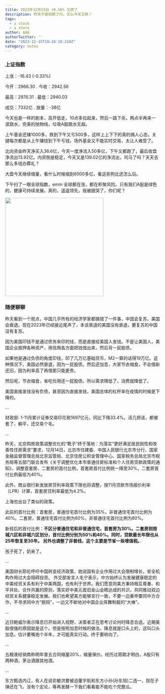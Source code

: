 ```yaml
---
title: 2023年12月15日 ⬇️0.56% 又跌了
description: 昨天不是刚跌了吗，怎么今天又跌？
tags:
  - a stock
  - a share
author: AAA
authorTwitter: ''
date: "2023-12-15T10:18:18.210Z"
category: notes
---
```


### 上证指数

上涨：<span class="font-semibold text-g-5">-16.43 (-0.33%)</span>

今开：<span class="font-semibold text-r-5">2966.30</span> . 今收：<span class="font-semibold text-g-9">2942.56</span>

最高：<span class="font-semibold text-r-6">2976.31</span> . 最低：<span class="font-semibold text-g-9">2940.03</span>

成交：<span class="font-semibold">7332亿</span> . 放量：<span class="font-semibold text-g-6">-38亿</span>


今天也是一样的剧本，高开低走，10点多拉起来，然后一路下杀，两点半再来一波跳水，完美的抛物线，垃圾A股跳水无敌。

上午基金还赚1000多，跌到下午又亏500多，这样上上下下的真的搞人心态，关键每次都是从上午赚钱到下午亏钱，场外基金又不能实时交易，太让人难受了。

北向资金昨天净买入<span class="text-r-5">36.6亿</span>，今天一度净流入<span class="text-r-5">50多亿</span>，下午又都跑了，最后收盘净流出<span class="text-g-5">13.92亿</span>。内资倒是稳定，今天又是139.02亿的净流出，司马了吗？天天去那么多钱办葬礼？

大盘今天继续缩量，看什么时候缩到6000多亿，看这些狗比还怎么玩。

下午扫了一眼全球指数，emm 全球都在涨，都在积聚风险。只有我们A股是绿色的，健康可持续发展。真的，遥遥领先，我被甜哭了，你们呢？

<img src="/images/uploads/2023-12/20231215-global-index.png" style="width: 320px">


### 随便聊聊

昨天看到一个观点，中国几乎所有的经济学家都搞错了一件事，中国会复苏，美国会衰退。现在2023年已经接近尾声了，本该衰退的美国没有衰退，要复苏的中国没有复苏。

因为美国印钱不是通过债务来印的钱，而是直接给美国人发钱。不是让美国人，美国企业抵押各种资产，用信用各方面把钱借出来，然后背一屁股债。

如果他是通过负债的角度印钱，印了几万亿基础货币，M2一算的话得19万亿。这种情况下，美国必然衰退，因为一屁股债。然后还加息，大家节衣缩食，不会借新还旧，因为利率高了再借那只能更贵。

然后呢，节衣缩食，省吃俭用还一屁股债。所以需求降低了，消费就降低了。

美国直接发钱没有负债，甚至因为直接发钱，美国总体的杠杆率在疫情的时候是下降的。

...

财政部: 1-11月累计证券交易印花税1697亿元，同比下降33.4%。活几把该，都被套了，躺平，还交易个毛。

...

昨天，北京购房政策调整优化的“靴子”终于落地：为落实“更好满足居民刚性和改善性住房需求”要求，12月14日，北京市住建委、中国人民银行北京市分行、国家金融监督管理总局北京监管局、北京住房公积金管理中心、国家税务总局北京市税务局等五部门联合发布《关于调整优化本市普通住房标准和个人住房贷款政策的通知》，调整首套房、二套房的首付比例，首套房首付比例统一降至30%，二套房首付比例最低为40%。

此外，商业银行新发放房贷利率政策下限也将调整，按11月贷款市场报价利率（LPR）计算，首套房贷利率最低为4.2%。

上海也出台了类似的政策。

此前的首付比例：首套房，普通住宅首付比例为35%，非普通住宅首付比例为40%。二套房，普通住宅首付比例为60%，非普通住宅首付比例为80%。

新规后的首付比例：**不区分普通住宅和非普通住宅，首套房为30%。二套房则按城六区和非城六区划分，首付比例分别为50%和40%。同时，贷款最长年限也从25年恢复至30年。
另外也调整了非普线，这个主要是节省一些增值税。**

孩子死了，奶来了。

...

美国财长耶伦呼吁中国转变经济政策，她说国有企业作用过大会限制增长，安全机构作用过大会阻碍投资。
外交部发言人毛宁表示，中方始终认为发展健康稳定的中美经贸关系有利于中美两国，也有利于世界。我们愿意同美方秉持相互尊重、和平共处、合作共赢的原则，落实好中美元首旧金山会晤达成的共识，共同推动双边经贸关系健康稳定发展。我们也希望美方能够言行一致，不要一边重申要同中方合作，不寻求同中方“脱钩”，一边又不断地对中国企业挥舞制裁的“大棒”。

...

近日鲍威尔表示降息已开始进入视野，决策者正在思考讨论何时降息合适。近期美股很强的原因就是这个。但是按照加息时候的做法，降息就是口头上的，这叫口头加息。估计要嘴炮个半年，才可能真实行动。终于要转向了。

...

五粮液经销商称明年普五合同缩量20%，缩量保价。经历过周期才明白，A股只有两种酒，茅台酒跟其他酒。

...

东方甄选内讧，有人在说俞敏洪要被迫董宇航和东方小孙(孙东旭)二选一，现在子弹还在飞，没有个定论，等再发酵一下我们看看能不能吃个完整瓜。